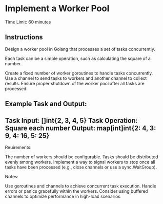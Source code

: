 # Implement a Worker Pool

Time Limit: 60 minutes

## Instructions

Design a worker pool in Golang that processes a set of tasks concurrently.

Each task can be a simple operation, such as calculating the square of a number.

Create a fixed number of worker goroutines to handle tasks concurrently.
Use a channel to send tasks to workers and another channel to collect results.
Ensure proper shutdown of the worker pool after all tasks are processed.

Example Task and Output:
---
Task Input: []int{2, 3, 4, 5}
Task Operation: Square each number
Output: map[int]int{2: 4, 3: 9, 4: 16, 5: 25}
---

Reuirements:

The number of workers should be configurable.
Tasks should be distributed evenly among workers.
Implement a way to signal workers to stop once all tasks have been processed (e.g., close channels or use a sync.WaitGroup).

Notes:

Use goroutines and channels to achieve concurrent task execution.
Handle errors or panics gracefully within the workers.
Consider using buffered channels to optimize performance in high-load scenarios.
